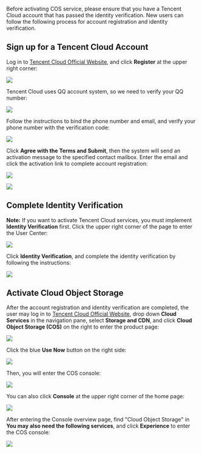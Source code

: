 Before activating COS service, please ensure that you have a Tencent Cloud account that has passed the identity verification. New users can follow the following process for account registration and identity verification.

## Sign up for a Tencent Cloud Account


Log in to [Tencent Cloud Official Website](http://www.qcloud.com), and click **Register** at the upper right corner:

![](//mccdn.qcloud.com/static/img/94eb60bfc4b0cd7995b261100ebbd894/image.png)

Tencent Cloud uses QQ account system, so we need to verify your QQ number:

![](//mccdn.qcloud.com/static/img/43ee067723be2ac3ef981989373d24a5/image.png)


Follow the instructions to bind the phone number and email, and verify your phone number with the verification code:

![](//mccdn.qcloud.com/static/img/c671b7a6d30f11f08c8ef0e40d649e5f/image.jpg)

Click **Agree with the Terms and Submit**, then the system will send an activation message to the specified contact mailbox. Enter the email and click the activation link to complete account registration:

![](//mccdn.qcloud.com/static/img/9a438bbb949db1370522d07212d6a26c/image.jpg)

![](//mccdn.qcloud.com/static/img/d5c534d30a821ed0fa95814c36c71263/image.jpg)

## Complete Identity Verification

**Note:** If you want to activate Tencent Cloud services, you must implement **Identity Verification** first. Click the upper right corner of the page to enter the User Center:

![](//mccdn.qcloud.com/static/img/61e2b15b057ef2508656e1972c422c1c/image.jpg)

Click **Identity Verification**, and complete the identity verification by following the instructions:

![](//mccdn.qcloud.com/static/img/2e668e7e607ea863f1d2b4540397334d/image.png)

## Activate Cloud Object Storage

After the account registration and identity verification are completed, the user may log in to [Tencent Cloud Official Website](http://www.qcloud.com), drop down **Cloud Services** in the navigation pane, select **Storage and CDN**, and click **Cloud Object Storage (COS)** on the right to enter the product page:

![](//mccdn.qcloud.com/static/img/986e64b4db0022764784ccb1bbfa4cdb/image.jpg)

Click the blue **Use Now** button on the right side:

![](//mccdn.qcloud.com/static/img/f90a705020cddbe1e20dd881d97cccf4/image.jpg)

Then, you will enter the COS console:

![](//mccdn.qcloud.com/static/img/6894155f526765e90b2a5cdf7edd3ce8/image.jpg)

You can also click **Console** at the upper right corner of the home page:

![](//mccdn.qcloud.com/static/img/2715d631ef5907ee7482338a9d52efd9/image.jpg)

After entering the Console overview page, find "Cloud Object Storage" in **You may also need the following services**, and click **Experience** to enter the COS console:

![](//mccdn.qcloud.com/static/img/08a2a06efbccfc8d7b9b7d9a25721416/image.png)



